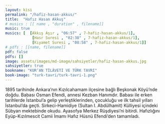 ```yaml
---
layout: kisi
permalink: "/hafiz-hasan-akkus/"
title:  "Hafız Hasan Akkuş"
# musics : [[ name , "duration" , filename]]
music: true
musics: [  [Akkış Aşır , "06:57" , 7-hafiz-hasan-akkus/1],
            [Hasr Suresi , "02:38" , 7-hafiz-hasan-akkus/1],
            [Kıyamet Suresi , "08:58" , 7-hafiz-hasan-akkus/1]]
# pdfs : [[name, filename]]
pdf: false
pdfs: []
image: assets/images/md-image/sahsiyetler/hafiz-hasan-akkus.jpg
sahsiyetler: true
bookname: "KUR’AN TİLÂVETİ VE TÜRK TAVRI"
book-image: "turk-tavri/turk-tavri-1.png"
---
```


1895 tarihinde Ankara’nın Kızılcahamam ilçesine bağlı Beşkonak Köyü’nde doğdu. Babası Osman Efendi, annesi Kezban Hanımdır.
Babası ile erken tarihlerde İstanbul’a gelip yerleştiklerinden, çocukluğu ve ilk tahsil yılları İstanbul’da geçti.
Sirkeci-Hamidiye (Sultan I. Abdülhamit) Külliyesi içindeki Sübyan mektebinde okudu. Ayasofya Merkez Rüşdiyesi’ni bitirdi. Hafızlığını Eyüp-Kızılmescit Camii İmamı Hafız Hüsnü Efendi’den tamamladı.
